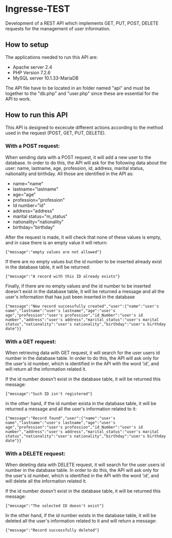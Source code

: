 # Ingresse-TEST
Development of a REST API which implements GET, PUT, POST, DELETE requests for the management of user information.

## How to setup
The applications needed to run this API are:
- Apache server 2.4
- PHP Version 7.2.6
- MySQL server 10.1.33-MariaDB

The API file have to be located in an folder named "api" and must be together to the "db.php" and "user.php" since these are essential for the API to work.

## How to run this API
This API is designed to excecute different actions according to the method used in the request (POST, GET, PUT, DELETE).

### With a POST request:
When sending data with a POST request, it will add a new user to the database. In order to do this, the API will ask for the following data about the user: name, lastname, age, profession, id, address, marital status, nationality and birthday. All those are identified in the API as:
- name="name"
- lastname="lastname"
- age="age"
- profession="profession"
- Id number="id"
- address="address"
- marital status="m_status"
- nationality="nationality"
- birthday="birthday"

After the request is made, it will check that none of these values is empty, and in case there is an empty value it will return:
```
{"message":"empty values are not allowed"}
```
If there are no empty values but the id number to be inserted already exist in the database table, it will be returned:
```
{"message":"A record with this ID already exists"}
```
Finally, if there are no empty values and the id number to be inserted doesn't exist in the database table, it will be returned a message and all the user's information that has just been inserted in the database
```
{"message":"New record successfully created","user":{"name":"user's name","lastname":"user's lastname","age":"user's age","profession":"user's profession","id_Number":"user's id number","address":"user's address","marital_status":"user's marital status","nationality":"user's nationality","birthday":"user's birthday date"}}
```

### With a GET request:
When retrieving data with GET request, it will search for the user users id number in the database table. In order to do this, the API will ask only for the user's id number, which is identified in the API with the word 'id', and will return all the information related it.

If the id number doesn't exist in the database table, it will be returned this message:
```
{"message":"Such ID isn't registered"}
```
in the other hand, if the id number exista in the database table, it will be returned a message and all the user's information related to it:
```
{"message":"Record found","user":{"name":"user's name","lastname":"user's lastname","age":"user's age","profession":"user's profession","id_Number":"user's id number","address":"user's address","marital_status":"user's marital status","nationality":"user's nationality","birthday":"user's birthday date"}}
```


### With a DELETE request:
When deleting data with DELETE request, it will search for the user users id number in the database table. In order to do this, the API will ask only for the user's id number, which is identified in the API with the word 'id', and will delete all the information related it.

If the id number doesn't exist in the database table, it will be returned this message:
```
{"message":"The selected ID doesn't exist"}
```
In the other hand, if the id number exists in the database table, it will be deleted all the user's information related to it and will return a message:
```
{"message":"Record successfully deleted"}
```
